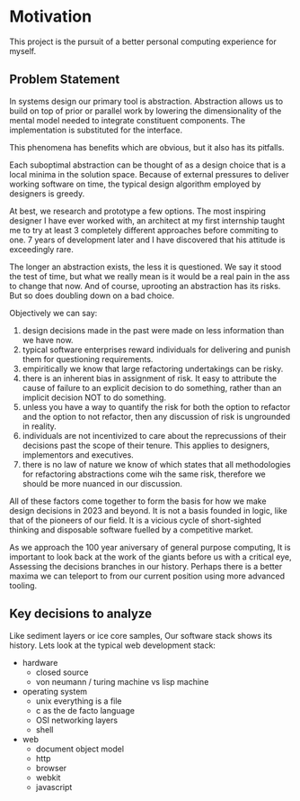 # Motivation

This project is the pursuit of a better personal computing experience for myself.

## Problem Statement

In systems design our primary tool is abstraction. Abstraction allows us to build on top of prior or parallel work by lowering the dimensionality of the mental model needed to integrate constituent components. The implementation is substituted for the interface.

This phenomena has benefits which are obvious, but it also has its pitfalls.

Each suboptimal abstraction can be thought of as a design choice that is a local minima in the solution space. Because of external pressures to deliver working software on time, the typical design algorithm employed by designers is greedy.

At best, we research and prototype a few options. The most inspiring designer I have ever worked with, an architect at my first internship taught me to try at least 3 completely different approaches before commiting to one. 7 years of development later and I have discovered that his attitude is exceedingly rare.

The longer an abstraction exists, the less it is questioned. We say it stood the test of time, but what we really mean is it would be a real pain in the ass to change that now. And of course, uprooting an abstraction has its risks. But so does doubling down on a bad choice.

Objectively we can say:

1. design decisions made in the past were made on less information than we have now.
2. typical software enterprises reward individuals for delivering and punish them for questioning requirements.
3. empiritically we know that large refactoring undertakings can be risky.
4. there is an inherent bias in assignment of risk. It easy to attribute the cause of failure to an explicit decision to do something, rather than an implicit decision NOT to do something.
5. unless you have a way to quantify the risk for both the option to refactor and the option to not refactor, then any discussion of risk is ungrounded in reality.
6. individuals are not incentivized to care about the reprecussions of their decisions past the scope of their tenure. This applies to designers, implementors and executives.
7. there is no law of nature we know of which states that all methodologies for refactoring abstractions come wih the same risk, therefore we should be more nuanced in our discussion.

All of these factors come together to form the basis for how we make design decisions in 2023 and beyond. It is not a basis founded in logic, like that of the pioneers of our field. It is a vicious cycle of short-sighted thinking and disposable software fuelled by a competitive market.

As we approach the 100 year aniversary of general purpose computing, It is important to look back at the work of the giants before us with a critical eye, Assessing the decisions branches in our history. Perhaps there is a better maxima we can teleport to from our current position using more advanced tooling.

## Key decisions to analyze

Like sediment layers or ice core samples, Our software stack shows its history. Lets look at the typical web development stack:

- hardware
  - closed source
  - von neumann / turing machine vs lisp machine
- operating system
  - unix everything is a file
  - c as the de facto language
  - OSI networking layers
  - shell
- web
  - document object model
  - http
  - browser
  - webkit
  - javascript

